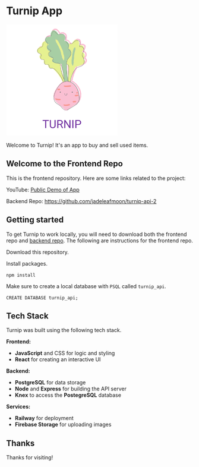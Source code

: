 # Turnip App



<img src="https://raw.githubusercontent.com/jadeleafmoon/turnip-app/main/src/assets/logo-turnip.png" width="300"/>



Welcome to Turnip! It's an app to buy and sell used items.

## Welcome to the Frontend Repo

This is the frontend repository. Here are some links related to the project:

YouTube: [Public Demo of App](https://www.youtube.com/live/jLNM3GcS53U?feature=share&t=976)

Backend Repo: https://github.com/jadeleafmoon/turnip-api-2

## Getting started

To get Turnip to work locally, you will need to download both the frontend repo and [backend repo](https://github.com/jadeleafmoon/turnip-api-2). The following are instructions for the frontend repo.

Download this repository.

Install packages.
```
npm install
```

Make sure to create a local database with `PSQL` called `turnip_api`.

```
CREATE DATABASE turnip_api;
```

## Tech Stack

Turnip was built using the following tech stack.

**Frontend:** 

- **JavaScript** and CSS for logic and styling
- **React** for creating an interactive UI

**Backend:**

- **PostgreSQL** for data storage
- **Node** and **Express** for building the API server
- **Knex** to access the **PostegreSQL** database

**Services:**

- **Railway** for deployment
- **Firebase Storage** for uploading images



## Thanks
Thanks for visiting!

